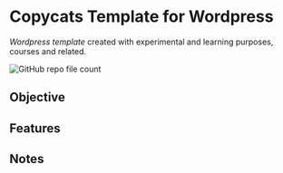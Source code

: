 # Copycats Template for Wordpress
*Wordpress template* created with experimental and learning purposes,  courses and related.

![GitHub repo file count](https://img.shields.io/github/directory-file-count/ss-vector/copycats)

## Objective

## Features

## Notes